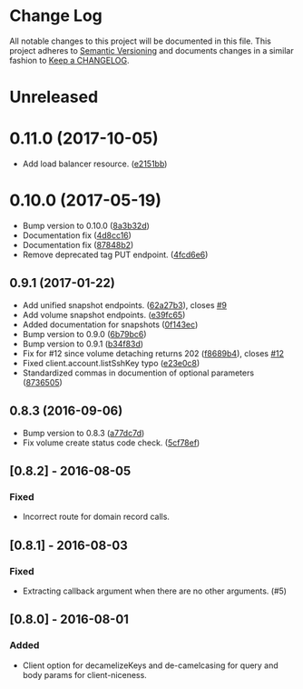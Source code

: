 # Change Log

All notable changes to this project will be documented in this file. This
project adheres to [Semantic Versioning](http://semver.org/) and documents changes in a similar fashion to [Keep a CHANGELOG](http://keepachangelog.com/).

<a name="Unreleased"></a>
# Unreleased

<a name="0.11.0"></a>
# 0.11.0 (2017-10-05)

* Add load balancer resource. ([e2151bb](https://github.com/phillbaker/digitalocean-node/commit/e2151bb))


<a name="0.10.0"></a>
# 0.10.0 (2017-05-19)

* Bump version to 0.10.0 ([8a3b32d](https://github.com/phillbaker/digitalocean-node/commit/8a3b32d))
* Documentation fix ([4d8cc16](https://github.com/phillbaker/digitalocean-node/commit/4d8cc16))
* Documentation fix ([87848b2](https://github.com/phillbaker/digitalocean-node/commit/87848b2))
* Remove deprecated tag PUT endpoint. ([4fcd6e6](https://github.com/phillbaker/digitalocean-node/commit/4fcd6e6))



<a name="0.9.1"></a>
## 0.9.1 (2017-01-22)

* Add unified snapshot endpoints. ([62a27b3](https://github.com/phillbaker/digitalocean-node/commit/62a27b3)), closes [#9](https://github.com/phillbaker/digitalocean-node/issues/9)
* Add volume snapshot endpoints. ([e39fc65](https://github.com/phillbaker/digitalocean-node/commit/e39fc65))
* Added documentation for snapshots ([0f143ec](https://github.com/phillbaker/digitalocean-node/commit/0f143ec))
* Bump version to 0.9.0 ([6b79bc6](https://github.com/phillbaker/digitalocean-node/commit/6b79bc6))
* Bump version to 0.9.1 ([b34f83d](https://github.com/phillbaker/digitalocean-node/commit/b34f83d))
* Fix for #12 since volume detaching returns 202 ([f8689b4](https://github.com/phillbaker/digitalocean-node/commit/f8689b4)), closes [#12](https://github.com/phillbaker/digitalocean-node/issues/12)
* Fixed client.account.listSshKey typo ([e23e0c8](https://github.com/phillbaker/digitalocean-node/commit/e23e0c8))
* Standardized commas in documention of optional parameters ([8736505](https://github.com/phillbaker/digitalocean-node/commit/8736505))



<a name="0.8.3"></a>
## 0.8.3 (2016-09-06)

* Bump version to 0.8.3 ([a77dc7d](https://github.com/phillbaker/digitalocean-node/commit/a77dc7d))
* Fix volume create status code check. ([5cf78ef](https://github.com/phillbaker/digitalocean-node/commit/5cf78ef))


## [0.8.2] - 2016-08-05
### Fixed
- Incorrect route for domain record calls.

## [0.8.1] - 2016-08-03
### Fixed
- Extracting callback argument when there are no other arguments. (#5)


## [0.8.0] - 2016-08-01
### Added
- Client option for decamelizeKeys and de-camelcasing for query and body params for client-niceness.
